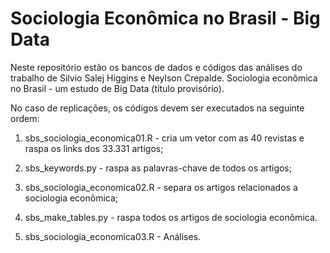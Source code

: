 # Sociologia Econômica no Brasil - Big Data

Neste repositório estão os bancos de dados e códigos das análises do trabalho de Silvio Salej Higgins e Neylson Crepalde.
Sociologia econômica no Brasil - um estudo de Big Data (título provisório).

No caso de replicações, os códigos devem ser executados na seguinte ordem:

1) sbs_sociologia_economica01.R - cria um vetor com as 40 revistas e raspa os links dos 33.331 artigos;

2) sbs_keywords.py - raspa as palavras-chave de todos os artigos;

3) sbs_sociologia_economica02.R - separa os artigos relacionados a sociologia econômica;

4) sbs_make_tables.py - raspa todos os artigos de sociologia econômica.

5) sbs_sociologia_economica03.R - Análises.
